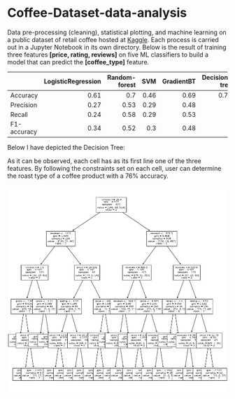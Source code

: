 # Coffee-Dataset-data-analysis

Data pre-processing (cleaning), statistical plotting, and machine learning on a public dataset of retail coffee hosted at [Kaggle](https://www.kaggle.com/datasets/a27fcd650722d16b078b5c4160242413865a4ee8897071dd24e7fdc180f328e3). Each process is carried out in a Jupyter Notebook in its own directory. Below is the result of training three features __[price, rating, reviews]__ on five ML classifiers to build a model that can predict the __[coffee_type]__ feature.

|             |   LogisticRegression |   Random-forest |   SVM |   GradientBT |   Decision-tree |
|:------------|---------------------:|----------------:|------:|-------------:|----------------:|
| Accuracy    |                 0.61 |            0.7  |  0.46 |         0.69 |            0.76 |
| Precision   |                 0.27 |            0.53 |  0.29 |         0.48 |            0    |
| Recall      |                 0.24 |            0.58 |  0.29 |         0.53 |            0    |
| F1-accuracy |                 0.34 |            0.52 |  0.3  |         0.48 |            0    |

Below I have depicted the Decision Tree:

As it can be observed, each cell has as its first line one of the three features. By following the constraints set on each cell, user can determine the roast type of a coffee product with a 76% accuracy.

![Alt text](Machine-learning%20(Classification)/DTree.png)
